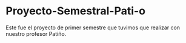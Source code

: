 ﻿# Proyecto-Semestral-Pati-o

Este fue el proyecto de primer semestre que tuvimos que realizar con nuestro profesor Patiño.
